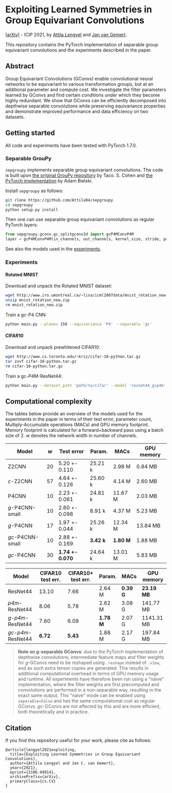 # Exploiting Learned Symmetries in Group Equivariant Convolutions

[[arXiv](https://arxiv.org/abs/2106.04914)] - ICIP 2021, by [Attila Lengyel](https://attila94.github.io) and [Jan van Gemert](http://jvgemert.github.io/index.html).

This repository contains the PyTorch implementation of separable group equivariant convolutions and the experiments described in the paper.

## Abstract
Group Equivariant Convolutions (GConvs) enable convolutional neural networks to be equivariant to various transformation groups, but at an additional parameter and compute cost. We investigate the filter parameters learned by GConvs and find certain conditions under which they become highly redundant. We show that GConvs can be efficiently decomposed into depthwise separable convolutions while preserving equivariance properties and demonstrate improved performance and data efficiency on two datasets.

## Getting started

All code and experiments have been tested with PyTorch 1.7.0.

### Separable GrouPy

`sepgroupy` implements separable group equivariant convolutions. The code is built upon [the original GrouPy repository](https://github.com/tscohen/GrouPy) by Taco. S. Cohen and [the PyTorch implementation](https://github.com/adambielski/pytorch-gconv-experiments) by Adam Bielski.

Install `sepgroupy` as follows:
```sh
git clone https://github.com/Attila94/sepgroupy
cd sepgroupy
python setup.py install
```

Then one can use separable group equivariant convolutions as regular PyTorch layers:
```python
from sepgroupy.gconv.gc_splitgconv2d import gcP4MConvP4M
layer = gcP4MConvP4M(in_channels, out_channels, kernel_size, stride, padding, bias)
```

See also the models used in the [experiments](experiments).

### Experiments

#### Rotated MNIST
Download and unpack the Rotated MNIST dataset:
```sh
wget http://www.iro.umontreal.ca/~lisa/icml2007data/mnist_rotation_new.zip
unzip mnist_rotation_new.zip 
rm mnist_rotation_new.zip
```

Train a gc-P4 CNN:
```sh
python main.py --planes 158 --equivariance 'P4' --separable 'gc'
```


#### CIFAR10
Download and unpack prewhitened CIFAR10:
```sh
wget http://www.cs.toronto.edu/~kriz/cifar-10-python.tar.gz
tar zxvf cifar-10-python.tar.gz
rm cifar-10-python.tar.gz
```

Train a gc-P4M-ResNet44:
```sh
python main.py --dataset_path 'path/to/cifar' --model 'resnet44_gcp4m'
```

## Computational complexity

The tables below provide an overview of the models used for the experiments in the paper in terms of their test error, parameter count, Multiply-Accumulate operations (MACs) and GPU memory footprint. Memory footprint is calculated for a forward+backward pass using a batch size of 2. *w* denotes the network width in number of channels.

| Model            | *w*  | Test error           | Param.     | MACs       | GPU memory |
| ---------------- | ---- | -------------------- | ---------- | ---------- | ---------- |
| Z2CNN            | 20   | 5.20 +- 0.110     | 25.21 k    | 2.98 M     | 0.84 MB    |
| *c*-Z2CNN        | 57   | 4.64 +- 0.126     | 25.60 k    | 4.14 M     | 2.60 MB    |
| P4CNN            | 10   | 2.23 +- 0.061     | 24.81 k    | 11.67 M    | 2.03 MB    |
| *g*-P4CNN-small  | 10   | 2.60 +- 0.098     | 8.91 k     | 4.37 M     | 5.23 MB    |
| *g*-P4CNN        | 17   | 1.97 +- 0.044     | 25.26 k    | 12.34 M    | 13.84 MB   |
| *gc*-P4CNN-small | 10   | 2.88 +- 0.169     | **3.42 k** | **1.80 M** | 1.88 MB    |
| *gc*-P4CNN       | 30   | **1.74 +- 0.070** | 24.64 k    | 13.01 M    | 5.83 MB    |

| Model               | CIFAR10 test err. | CIFAR10+ test err. | Param.     | MACs       | GPU memory   |
| ------------------- | ----------------- | ------------------ | ---------- | ---------- | ------------ |
| ResNet44            | 13.10             | 7.66               | 2.64 M     | **0.39 G** | **23.19 MB** |
| *p4m*-ResNet44      | 8.06              | 5.78               | 2.62 M     | 3.08 G     | 141.77 MB    |
| *g*-*p4m*-ResNet44  | 7.60              | 6.09               | **1.78 M** | 2.07 G     | 1141.31 MB   |
| *gc*-*p4m*-ResNet44 | **6.72**          | **5.43**           | 1.88 M     | 2.17 G     | 197.84 MB    |

> **Note on *g*-separable GConvs**: due to the PyTorch implementation of depthwise convolutions, intermediate feature maps and filter weights for *g*-GConvs need to be reshaped using  `.reshape` instead of  `.view`, and as such extra tensor copies are generated. This results in additional computational overhead in terms of GPU memory usage and runtime. All experiments have therefore been run using a "naive" implementation, where the filter weights are first precomputed and convolutions are performed in a non-separable way, resulting in the exact same output. This "naive" mode can be enabled using `separable=False` and has the same computational cost as regular GConvs. *gc*-GConvs are not affected by this and are more efficient, both theoretically and in practice.

## Citation

If you find this repository useful for your work, please cite as follows:

```
@article{lengyel2021exploiting,
  title={Exploiting Learned Symmetries in Group Equivariant Convolutions},
  author={Attila Lengyel and Jan C. van Gemert},
  year={2021},
  eprint={2106.04914},
  archivePrefix={arXiv},
  primaryClass={cs.CV}
}
```

